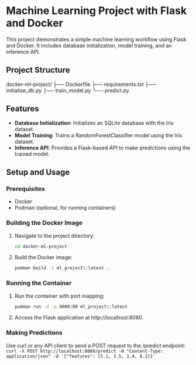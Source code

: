 # Machine Learning Project with Flask and Docker

This project demonstrates a simple machine learning workflow using Flask and Docker. It includes database initialization, model training, and an inference API.

## Project Structure

docker-ml-project/
├── Dockerfile
├── requirements.txt
├── initialize_db.py
├── train_model.py
└── predict.py


## Features

- **Database Initialization**: Initializes an SQLite database with the Iris dataset.
- **Model Training**: Trains a RandomForestClassifier model using the Iris dataset.
- **Inference API**: Provides a Flask-based API to make predictions using the trained model.

## Setup and Usage

### Prerequisites

- Docker
- Podman (optional, for running containers)

### Building the Docker Image

1. Navigate to the project directory:
   ```sh
   cd docker-ml-project
   ```
2. Build the Docker image: 
    ```sh
    podman build -t ml_project\:latest .
    ```

### Running the Container

1. Run the container with port mapping:
    ```sh
    podman run -d -p 8080:80 ml_project\:latest
    ```
2. Access the Flask application at http://localhost:8080.

### Making Predictions
Use curl or any API client to send a POST request to the /predict endpoint:
    ```
    curl -X POST http://localhost:8080/predict -H "Content-Type: application/json" -d '{"features": [5.1, 3.5, 1.4, 0.2]}'
    ```
